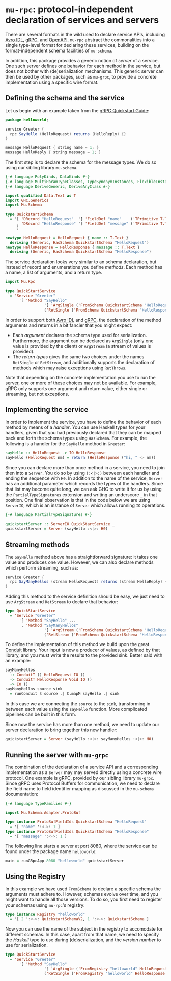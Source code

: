 # `mu-rpc`: protocol-independent declaration of services and servers

There are several formats in the wild used to declare service APIs, including [Avro IDL](https://avro.apache.org/docs/current/idl.html), [gRPC](https://grpc.io/), and [OpenAPI](https://swagger.io/specification/). `mu-rpc` abstract the commonalities into a single type-level format for declaring these services, building on the format-independent schema facilities of `mu-schema`.

In addition, this package provides a generic notion of *server* of a service. One such server defines one behavior for each method in the service, but does not bother with (de)serialization mechanisms. This generic server can then be used by other packages, such as `mu-grpc`, to provide a concrete implementation using a specific wire format.

## Defining the schema and the service

Let us begin with an example taken from the [gRPC Quickstart Guide](https://grpc.io/docs/quickstart/):

```java
package helloworld;

service Greeter {
  rpc SayHello (HelloRequest) returns (HelloReply) {}
}

message HelloRequest { string name = 1; }
message HelloReply { string message = 1; }
```

The first step is to declare the schema for the message types. We do so using our sibling library `mu-schema`.

```haskell
{-# language PolyKinds, DataKinds #-}
{-# language MultiParamTypeClasses, TypeSynonymInstances, FlexibleInstances #-}
{-# language DeriveGeneric, DeriveAnyClass #-}

import qualified Data.Text as T
import GHC.Generics
import Mu.Schema

type QuickstartSchema
  = '[ 'DRecord "HelloRequest"  '[ 'FieldDef "name"    ('TPrimitive T.Text) ]
     , 'DRecord "HelloResponse" '[ 'FieldDef "message" ('TPrimitive T.Text) ]
     ]

newtype HelloRequest = HelloRequest { name :: T.Text }
  deriving (Generic, HasSchema QuickstartSchema "HelloRequest")
newtype HelloResponse = HelloResponse { message :: T.Text }
  deriving (Generic, HasSchema QuickstartSchema "HelloResponse")
```

The service declaration looks very similar to an schema declaration, but instead of record and enumerations you define *methods*. Each method has a name, a list of arguments, and a return type.

```haskell
import Mu.Rpc

type QuickStartService
  = 'Service "Greeter"
      '[ 'Method "SayHello"
                 '[ 'ArgSingle ('FromSchema QuickstartSchema "HelloRequest") ]
                 ('RetSingle ('FromSchema QuickstartSchema "HelloResponse")) ]
```

In order to support both [Avro IDL](https://avro.apache.org/docs/current/idl.html) and [gRPC](https://grpc.io/), the declaration of the method arguments and returns in a bit fancier that you might expect:

* Each *argument* declares the schema type used for serialization. Furthermore, the argument can be declared as `ArgSingle` (only one value is provided by the client) or `ArgStream` (a stream of values is provided).
* The *return types* gives the same two choices under the names `RetSingle` or `RetStream`, and additionally supports the declaration of methods which may raise exceptions using `RetThrows`.

Note that depending on the concrete implementation you use to run the server, one or more of these choices may not be available. For example, gRPC only supports one argument and return value, either single or streaming, but not exceptions.

## Implementing the service

In order to implement the service, you have to define the behavior of each method by means of a *handler*. You can use Haskell types for your handlers, given that you had previously declared that they can be mapped back and forth the schema types using `HasSchema`. For example, the following is a handler for the `SayHello` method in `Greeter`:

```haskell
sayHello :: HelloRequest -> IO HelloResponse
sayHello (HelloRequest nm) = return (HelloResponse ("hi, " <> nm))
```

Since you can declare more than once method in a service, you need to join then into a `Server`. You do so by using `(:<|>:)` between each handler and ending the sequence with `H0`. In addition to the name of the service, `Server` has an additional parameter which records the types of the handlers. Since that list may become quite long, we can ask GHC to write it for us by using the `PartialTypeSignatures` extension and writing an underscore `_` in that position. One final observation is that in the code below we are using `ServerIO`, which is an instance of `Server` which allows running `IO` operations.

```haskell
{-# language PartialTypeSignatures #-}

quickstartServer :: ServerIO QuickStartService _
quickstartServer = Server (sayHello :<|>: H0)
```

## Streaming methods

The `SayHello` method above has a straightforward signature: it takes one value and produces one value. However, we can also declare methods which perform streaming, such as:

```java
service Greeter {
  rpc SayManyHellos (stream HelloRequest) returns (stream HelloReply) {}
}
```

Adding this method to the service definition should be easy, we just need to use `ArgStream` and `RetStream` to declare that behavior:

```haskell
type QuickStartService
  = 'Service "Greeter"
      '[ 'Method "SayHello" ...
       , 'Method "SayManyHellos"
                 '[ 'ArgStream ('FromSchema QuickstartSchema "HelloRequest")]
                 ('RetStream ('FromSchema QuickstartSchema "HelloResponse")) ]
```

To define the implementation of this method we build upon the great [Conduit](https://github.com/snoyberg/conduit) library. Your input is now a producer of values, as defined by that library, and you must write the results to the provided sink. Better said with an example:

```haskell
sayManyHellos
  :: ConduitT () HelloRequest IO ()
  -> ConduitT HelloResponse Void IO ()
  -> IO ()
sayManyHellos source sink
  = runConduit $ source .| C.mapM sayHello .| sink
```

In this case we are connecting the `source` to the `sink`, transforming in between each value using the `sayHello` function. More complicated pipelines can be built in this form.

Since now the service has more than one method, we need to update our server declaration to bring together this new handler:

```haskell
quickstartServer = Server (sayHello :<|>: sayManyHellos :<|>: H0)
```

## Running the server with `mu-grpc`

The combination of the declaration of a service API and a corresponding implementation as a `Server` may may served directly using a concrete wire protocol. One example is gRPC, provided by our sibling library `mu-grpc`. Since gRPC uses Protocol Buffers for communication, we need to declare the field name to field identifier mapping as discussed in the `mu-schema` documentation:

```haskell
{-# language TypeFamilies #-}

import Mu.Schema.Adapter.ProtoBuf

type instance ProtoBufFieldIds QuickstartSchema "HelloRequest"
  = '[ "name" ':<->: 1 ]
type instance ProtoBufFieldIds QuickstartSchema "HelloResponse"
  = '[ "message" ':<->: 1 ]
```

The following line starts a server at port 8080, where the service can be found under the package name `helloworld`:

```haskell
main = runGRpcApp 8080 "helloworld" quickstartServer
```

## Using the Registry

In this example we have used `FromSchema` to declare a specific schema the arguments must adhere to. However, schemas evolve over time, and you might want to handle all those versions. To do so, you first need to register your schemas using `mu-rpc`'s registry:

```haskell
type instance Registry "helloworld"
  = '[ 2 ':<->: QuickstartSchemaV2, 1 ':<->: QuickstartSchema ]
```

Now you can use the name of the subject in the registry to accomodate for different schemas. In this case, apart from that name, we need to specify the *Haskell* type to use during (de)serialization, and the *version number* to use for serialization.

```haskell
type QuickStartService
  = 'Service "Greeter"
      '[ 'Method "SayHello"
                 '[ 'ArgSingle ('FromRegistry "helloworld" HelloRequest 2) ]
                 ('RetSingle ('FromRegistry "helloworld" HelloResponse 1)) ]
```